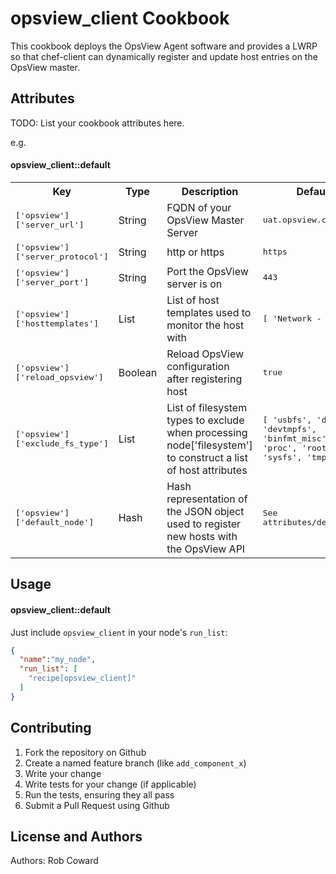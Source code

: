 opsview_client Cookbook
=======================
This cookbook deploys the OpsView Agent software and provides a LWRP so that chef-client can dynamically
register and update host entries on the OpsView master.


Attributes
----------
TODO: List your cookbook attributes here.

e.g.
#### opsview_client::default
<table>
  <tr>
    <th>Key</th>
    <th>Type</th>
    <th>Description</th>
    <th>Default</th>
  </tr>
  <tr>
    <td><tt>['opsview']['server_url']</tt></td>
    <td>String</td>
    <td>FQDN of your OpsView Master Server</td>
    <td><tt>uat.opsview.com</tt></td>
  </tr>
  <tr>
    <td><tt>['opsview']['server_protocol']</tt></td>
    <td>String</td>
    <td>http or https</td>
    <td><tt>https</tt></td>
  </tr>
  <tr>
    <td><tt>['opsview']['server_port']</tt></td>
    <td>String</td>
    <td>Port the OpsView server is on</td>
    <td><tt>443</tt></td>
  </tr>
  <tr>
    <td><tt>['opsview']['hosttemplates']</tt></td>
    <td>List</td>
    <td>List of host templates used to monitor the host with</td>
    <td><tt>[ 'Network - Base' ]</tt></td>
  </tr>
  <tr>
    <td><tt>['opsview']['reload_opsview']</tt></td>
    <td>Boolean</td>
    <td>Reload OpsView configuration after registering host</td>
    <td><tt>true</tt></td>
  </tr>
  <tr>
    <td><tt>['opsview']['exclude_fs_type']</tt></td>
    <td>List</td>
    <td>List of filesystem types to exclude when processing node['filesystem'] to construct a list of host attributes</td>
    <td><tt>[ 'usbfs', 'devpts', 'devtmpfs', 'binfmt_misc', 'proc', 'rootfs', 'sysfs', 'tmpfs' ]</tt></td>
  </tr>
  <tr>
    <td><tt>['opsview']['default_node']</tt></td>
    <td>Hash</td>
    <td>Hash representation of the JSON object used to register new hosts with the OpsView API</td>
    <td><tt>See attributes/default.rb</tt></td>
  </tr>
</table>

Usage
-----
#### opsview_client::default

Just include `opsview_client` in your node's `run_list`:

```json
{
  "name":"my_node",
  "run_list": [
    "recipe[opsview_client]"
  ]
}
```

Contributing
------------
1. Fork the repository on Github
2. Create a named feature branch (like `add_component_x`)
3. Write your change
4. Write tests for your change (if applicable)
5. Run the tests, ensuring they all pass
6. Submit a Pull Request using Github

License and Authors
-------------------
Authors: Rob Coward
